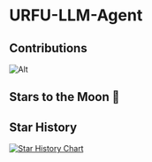 # URFU-LLM-Agent


## Contributions

![Alt](https://repobeats.axiom.co/api/embed/0b79fef228d2cd16a1ea96eb73e202a05e8cf70e.svg "Repobeats analytics image")

## Stars to the Moon 🚀

## Star History

[![Star History Chart](https://api.star-history.com/svg?repos=labubu-team/URFU-LLM-Agent.git&type=Date)](https://www.star-history.com/#labubu-team/URFU-LLM-Agent.git&Date)